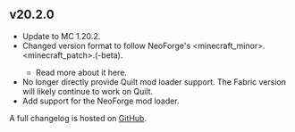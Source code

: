 ## v20.2.0
- Update to MC 1.20.2.
- Changed version format to follow NeoForge's <minecraft_minor>.<minecraft_patch>.<number>(-beta).
    - Read more about it here.
- No longer directly provide Quilt mod loader support. The Fabric version will likely continue to work on Quilt.
- Add support for the NeoForge mod loader.

A full changelog is hosted on [GitHub](https://github.com/Trikzon/sneak-through-berries/blob/1.20.2/CHANGELOG.md).
